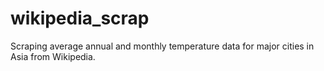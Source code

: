 # wikipedia_scrap
Scraping average annual and monthly temperature data for major cities in Asia from Wikipedia.
